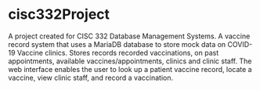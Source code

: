 # cisc332Project
A project created for CISC 332 Database Management Systems.
A vaccine record system that uses a MariaDB database to store 
mock data on COVID-19 Vaccine clinics. Stores records recorded 
vaccinations, on past appointments, available vaccines/appointments,
clinics and clinic staff. The web interface enables 
the user to look up a patient vaccine record, locate a vaccine, 
view clinic staff, and record a vaccination. 
